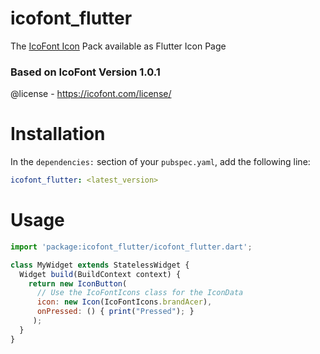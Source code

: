 # icofont_flutter

The [IcoFont Icon](https://icofont.com) Pack available as Flutter Icon Page

### Based on IcoFont Version 1.0.1
@license - https://icofont.com/license/

# Installation
In the `dependencies:` section of your `pubspec.yaml`, add the following line:

```yaml
icofont_flutter: <latest_version>
```

# Usage
```javascript
import 'package:icofont_flutter/icofont_flutter.dart';

class MyWidget extends StatelessWidget {
  Widget build(BuildContext context) {
    return new IconButton(
      // Use the IcoFontIcons class for the IconData
      icon: new Icon(IcoFontIcons.brandAcer), 
      onPressed: () { print("Pressed"); }
     );
  }
}
```

